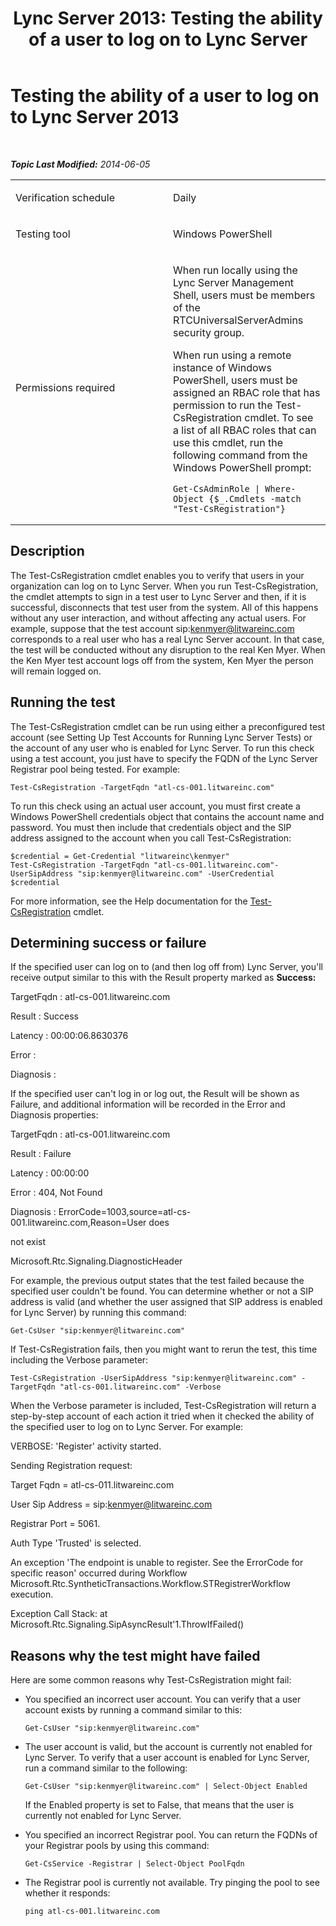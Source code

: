 ﻿---
title: 'Lync Server 2013: Testing the ability of a user to log on to Lync Server'
TOCTitle: Testing the ability of a user to log on to Lync Server
ms:assetid: d9cd0f9b-6ef2-4050-a4ca-263c5afa93ee
ms:mtpsurl: https://technet.microsoft.com/en-us/library/Dn743841(v=OCS.15)
ms:contentKeyID: 63969655
ms.date: 01/27/2015
mtps_version: v=OCS.15
---

<div data-xmlns="http://www.w3.org/1999/xhtml">

<div class="topic" data-xmlns="http://www.w3.org/1999/xhtml" data-msxsl="urn:schemas-microsoft-com:xslt" data-cs="http://msdn.microsoft.com/en-us/">

<div data-asp="http://msdn2.microsoft.com/asp">

# Testing the ability of a user to log on to Lync Server 2013

</div>

<div id="mainSection">

<div id="mainBody">

<span> </span>

_**Topic Last Modified:** 2014-06-05_


<table>
<colgroup>
<col style="width: 50%" />
<col style="width: 50%" />
</colgroup>
<tbody>
<tr class="odd">
<td><p>Verification schedule</p></td>
<td><p>Daily</p></td>
</tr>
<tr class="even">
<td><p>Testing tool</p></td>
<td><p>Windows PowerShell</p></td>
</tr>
<tr class="odd">
<td><p>Permissions required</p></td>
<td><p>When run locally using the Lync Server Management Shell, users must be members of the RTCUniversalServerAdmins security group.</p>
<p>When run using a remote instance of Windows PowerShell, users must be assigned an RBAC role that has permission to run the Test-CsRegistration cmdlet. To see a list of all RBAC roles that can use this cmdlet, run the following command from the Windows PowerShell prompt:</p>
<pre><code>Get-CsAdminRole | Where-Object {$_.Cmdlets -match &quot;Test-CsRegistration&quot;}</code></pre></td>
</tr>
</tbody>
</table>


<div>

## Description

The Test-CsRegistration cmdlet enables you to verify that users in your organization can log on to Lync Server. When you run Test-CsRegistration, the cmdlet attempts to sign in a test user to Lync Server and then, if it is successful, disconnects that test user from the system. All of this happens without any user interaction, and without affecting any actual users. For example, suppose that the test account sip:kenmyer@litwareinc.com corresponds to a real user who has a real Lync Server account. In that case, the test will be conducted without any disruption to the real Ken Myer. When the Ken Myer test account logs off from the system, Ken Myer the person will remain logged on.

</div>

<div>

## Running the test

The Test-CsRegistration cmdlet can be run using either a preconfigured test account (see Setting Up Test Accounts for Running Lync Server Tests) or the account of any user who is enabled for Lync Server. To run this check using a test account, you just have to specify the FQDN of the Lync Server Registrar pool being tested. For example:

    Test-CsRegistration -TargetFqdn "atl-cs-001.litwareinc.com"

To run this check using an actual user account, you must first create a Windows PowerShell credentials object that contains the account name and password. You must then include that credentials object and the SIP address assigned to the account when you call Test-CsRegistration:

    $credential = Get-Credential "litwareinc\kenmyer"
    Test-CsRegistration -TargetFqdn "atl-cs-001.litwareinc.com"-UserSipAddress "sip:kenmyer@litwareinc.com" -UserCredential $credential

For more information, see the Help documentation for the [Test-CsRegistration](https://docs.microsoft.com/en-us/powershell/module/skype/Test-CsRegistration) cmdlet.

</div>

<div>

## Determining success or failure

If the specified user can log on to (and then log off from) Lync Server, you'll receive output similar to this with the Result property marked as **Success:**

TargetFqdn : atl-cs-001.litwareinc.com

Result : Success

Latency : 00:00:06.8630376

Error :

Diagnosis :

If the specified user can't log in or log out, the Result will be shown as Failure, and additional information will be recorded in the Error and Diagnosis properties:

TargetFqdn : atl-cs-001.litwareinc.com

Result : Failure

Latency : 00:00:00

Error : 404, Not Found

Diagnosis : ErrorCode=1003,source=atl-cs-001.litwareinc.com,Reason=User does

not exist

Microsoft.Rtc.Signaling.DiagnosticHeader

For example, the previous output states that the test failed because the specified user couldn't be found. You can determine whether or not a SIP address is valid (and whether the user assigned that SIP address is enabled for Lync Server) by running this command:

    Get-CsUser "sip:kenmyer@litwareinc.com"

If Test-CsRegistration fails, then you might want to rerun the test, this time including the Verbose parameter:

    Test-CsRegistration -UserSipAddress "sip:kenmyer@litwareinc.com" -TargetFqdn "atl-cs-001.litwareinc.com" -Verbose

When the Verbose parameter is included, Test-CsRegistration will return a step-by-step account of each action it tried when it checked the ability of the specified user to log on to Lync Server. For example:

VERBOSE: 'Register' activity started.

Sending Registration request:

Target Fqdn = atl-cs-011.litwareinc.com

User Sip Address = sip:kenmyer@litwareinc.com

Registrar Port = 5061.

Auth Type 'Trusted' is selected.

An exception 'The endpoint is unable to register. See the ErrorCode for specific reason' occurred during Workflow Microsoft.Rtc.SyntheticTransactions.Workflow.STRegistrerWorkflow execution.

Exception Call Stack: at Microsoft.Rtc.Signaling.SipAsyncResult'1.ThrowIfFailed()

</div>

<div>

## Reasons why the test might have failed

Here are some common reasons why Test-CsRegistration might fail:

  - You specified an incorrect user account. You can verify that a user account exists by running a command similar to this:
    
        Get-CsUser "sip:kenmyer@litwareinc.com"

  - The user account is valid, but the account is currently not enabled for Lync Server. To verify that a user account is enabled for Lync Server, run a command similar to the following:
    
        Get-CsUser "sip:kenmyer@litwareinc.com" | Select-Object Enabled
    
    If the Enabled property is set to False, that means that the user is currently not enabled for Lync Server.

  - You specified an incorrect Registrar pool. You can return the FQDNs of your Registrar pools by using this command:
    
        Get-CsService -Registrar | Select-Object PoolFqdn

  - The Registrar pool is currently not available. Try pinging the pool to see whether it responds:
    
        ping atl-cs-001.litwareinc.com

</div>

</div>

<span> </span>

</div>

</div>

</div>

